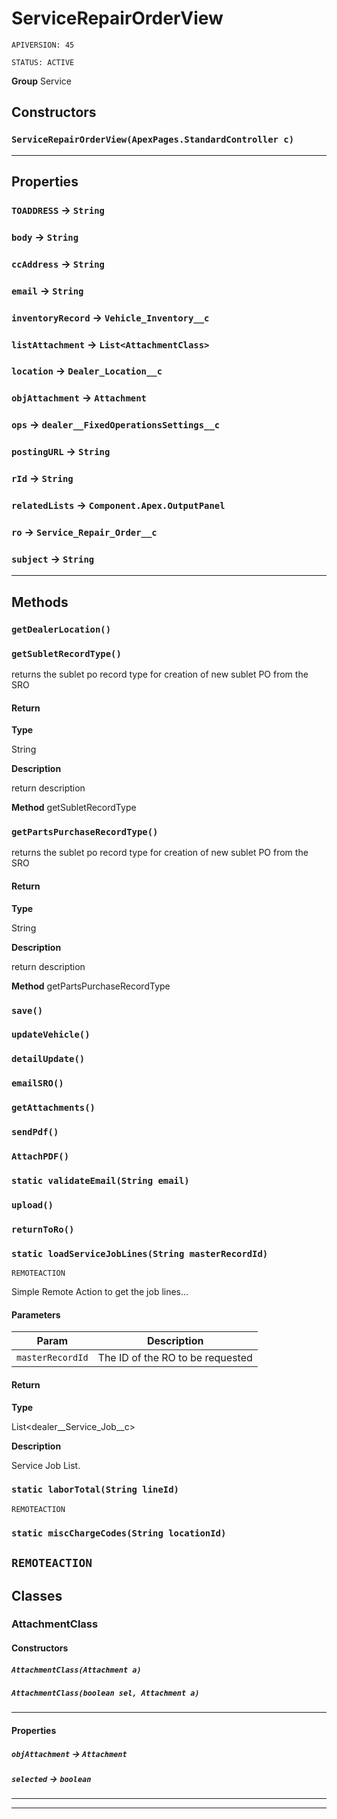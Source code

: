 # ServiceRepairOrderView

`APIVERSION: 45`

`STATUS: ACTIVE`



**Group** Service

## Constructors
### `ServiceRepairOrderView(ApexPages.StandardController c)`
---
## Properties

### `TOADDRESS` → `String`


### `body` → `String`


### `ccAddress` → `String`


### `email` → `String`


### `inventoryRecord` → `Vehicle_Inventory__c`


### `listAttachment` → `List<AttachmentClass>`


### `location` → `Dealer_Location__c`


### `objAttachment` → `Attachment`


### `ops` → `dealer__FixedOperationsSettings__c`


### `postingURL` → `String`


### `rId` → `String`


### `relatedLists` → `Component.Apex.OutputPanel`


### `ro` → `Service_Repair_Order__c`


### `subject` → `String`


---
## Methods
### `getDealerLocation()`
### `getSubletRecordType()`

returns the sublet po record type for creation of new sublet PO from the SRO

#### Return

**Type**

String

**Description**

return description


**Method** getSubletRecordType

### `getPartsPurchaseRecordType()`

returns the sublet po record type for creation of new sublet PO from the SRO

#### Return

**Type**

String

**Description**

return description


**Method** getPartsPurchaseRecordType

### `save()`
### `updateVehicle()`
### `detailUpdate()`
### `emailSRO()`
### `getAttachments()`
### `sendPdf()`
### `AttachPDF()`
### `static validateEmail(String email)`
### `upload()`
### `returnToRo()`
### `static loadServiceJobLines(String masterRecordId)`

`REMOTEACTION`

Simple Remote Action to get the job lines...

#### Parameters

|Param|Description|
|---|---|
|`masterRecordId`|The ID of the RO to be requested|

#### Return

**Type**

List&lt;dealer__Service_Job__c&gt;

**Description**

Service Job List.

### `static laborTotal(String lineId)`

`REMOTEACTION`
### `static miscChargeCodes(String locationId)`

`REMOTEACTION`
---
## Classes
### AttachmentClass
#### Constructors
##### `AttachmentClass(Attachment a)`
##### `AttachmentClass(boolean sel, Attachment a)`
---
#### Properties

##### `objAttachment` → `Attachment`


##### `selected` → `boolean`


---

---
